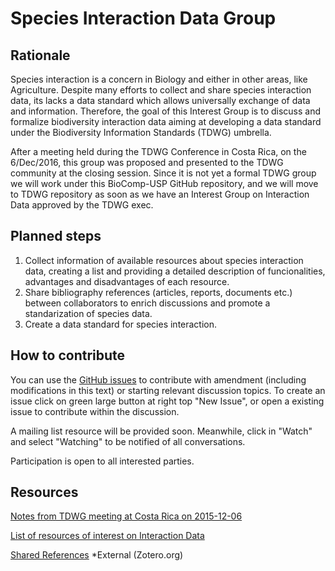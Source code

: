 # Species Interaction Data Group

## Rationale

Species interaction is a concern in Biology and either in other areas, like Agriculture. Despite many efforts to collect and share species interaction data, its lacks a data standard which allows universally exchange of data and information.
Therefore, the goal of this Interest Group is to discuss and formalize biodiversity interaction data aiming at developing a data standard under the Biodiversity Information Standards (TDWG) umbrella.

After a meeting held during the TDWG Conference in Costa Rica, on the 6/Dec/2016, this group was proposed and presented to the TDWG community at the closing session.
Since it is not yet a formal TDWG group we will work under this BioComp-USP GitHub repository, and we will move to TDWG repository as soon as we have an Interest Group on Interaction Data approved by the TDWG exec.

## Planned steps

1. Collect information of available resources about species interaction data, creating a list and providing a detailed description of funcionalities, advantages and disadvantages of each resource.
2. Share bibliography references (articles, reports, documents etc.) between collaborators to enrich discussions and promote a standarization of species data.
3. Create a data standard for species interaction.

## How to contribute

You can use the [GitHub issues](https://github.com/BioComp-USP/interaction-data-group/issues) to contribute with amendment (including modifications in this text) or starting relevant discussion topics.
To create an issue click on green large button at right top "New Issue", or open a existing issue to contribute within the discussion. 

A mailing list resource will be provided soon. Meanwhile, click in "Watch" and select "Watching" to be notified of all conversations.

Participation is open to all interested parties.

## Resources

[Notes from TDWG meeting at Costa Rica on 2015-12-06](docs/2016-12-06-notes-from-meeting-costa-rica.MD)

[List of resources of interest on Interaction Data](docs/list-of-resources-of-interest-on-Interaction-Data.md)

[Shared References](https://www.zotero.org/groups/1554696/interaction_data) *External (Zotero.org)
